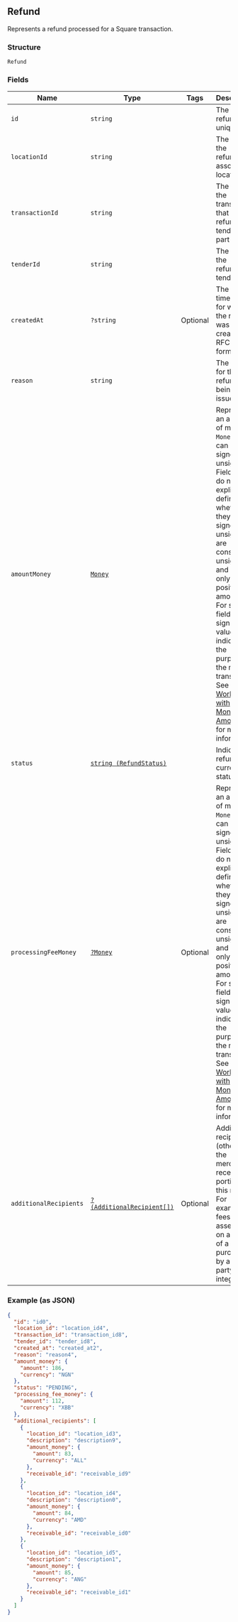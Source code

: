## Refund

Represents a refund processed for a Square transaction.

### Structure

`Refund`

### Fields

| Name | Type | Tags | Description | Getter | Setter |
|  --- | --- | --- | --- | --- | --- |
| `id` | `string` |  | The refund's unique ID. | getId(): string | setId(string id): void |
| `locationId` | `string` |  | The ID of the refund's associated location. | getLocationId(): string | setLocationId(string locationId): void |
| `transactionId` | `string` |  | The ID of the transaction that the refunded tender is part of. | getTransactionId(): string | setTransactionId(string transactionId): void |
| `tenderId` | `string` |  | The ID of the refunded tender. | getTenderId(): string | setTenderId(string tenderId): void |
| `createdAt` | `?string` | Optional | The timestamp for when the refund was created, in RFC 3339 format. | getCreatedAt(): ?string | setCreatedAt(?string createdAt): void |
| `reason` | `string` |  | The reason for the refund being issued. | getReason(): string | setReason(string reason): void |
| `amountMoney` | [`Money`](/doc/models/money.md) |  | Represents an amount of money. `Money` fields can be signed or unsigned.<br>Fields that do not explicitly define whether they are signed or unsigned are<br>considered unsigned and can only hold positive amounts. For signed fields, the<br>sign of the value indicates the purpose of the money transfer. See<br>[Working with Monetary Amounts](https://developer.squareup.com/docs/build-basics/working-with-monetary-amounts)<br>for more information. | getAmountMoney(): Money | setAmountMoney(Money amountMoney): void |
| `status` | [`string (RefundStatus)`](/doc/models/refund-status.md) |  | Indicates a refund's current status. | getStatus(): string | setStatus(string status): void |
| `processingFeeMoney` | [`?Money`](/doc/models/money.md) | Optional | Represents an amount of money. `Money` fields can be signed or unsigned.<br>Fields that do not explicitly define whether they are signed or unsigned are<br>considered unsigned and can only hold positive amounts. For signed fields, the<br>sign of the value indicates the purpose of the money transfer. See<br>[Working with Monetary Amounts](https://developer.squareup.com/docs/build-basics/working-with-monetary-amounts)<br>for more information. | getProcessingFeeMoney(): ?Money | setProcessingFeeMoney(?Money processingFeeMoney): void |
| `additionalRecipients` | [`?(AdditionalRecipient[])`](/doc/models/additional-recipient.md) | Optional | Additional recipients (other than the merchant) receiving a portion of this refund.<br>For example, fees assessed on a refund of a purchase by a third party integration. | getAdditionalRecipients(): ?array | setAdditionalRecipients(?array additionalRecipients): void |

### Example (as JSON)

```json
{
  "id": "id0",
  "location_id": "location_id4",
  "transaction_id": "transaction_id8",
  "tender_id": "tender_id8",
  "created_at": "created_at2",
  "reason": "reason4",
  "amount_money": {
    "amount": 186,
    "currency": "NGN"
  },
  "status": "PENDING",
  "processing_fee_money": {
    "amount": 112,
    "currency": "XBB"
  },
  "additional_recipients": [
    {
      "location_id": "location_id3",
      "description": "description9",
      "amount_money": {
        "amount": 83,
        "currency": "ALL"
      },
      "receivable_id": "receivable_id9"
    },
    {
      "location_id": "location_id4",
      "description": "description0",
      "amount_money": {
        "amount": 84,
        "currency": "AMD"
      },
      "receivable_id": "receivable_id0"
    },
    {
      "location_id": "location_id5",
      "description": "description1",
      "amount_money": {
        "amount": 85,
        "currency": "ANG"
      },
      "receivable_id": "receivable_id1"
    }
  ]
}
```

